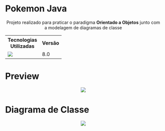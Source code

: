 # Pokemon Java

<div align="center">
    <p>Projeto realizado para praticar o paradigma <strong>Orientado a Objetos</strong> junto com a modelagem de diagramas de classe</p>
</div>
<div align=center>
    <table>
        <tr>
            <th>Tecnologias<br>Utilizadas</th>
            <th>Versão</th>
        </tr>
        <tr>
            <td>
                <img src="https://img.shields.io/badge/java-%23ED8B00.svg?style=for-the-badge&logo=java&logoColor=white">
            </td>
            <td>8.0</td>
        </tr>
    </table>
</div>

# Preview

<div align="center">
    <img src="https://github.com/diegoreiss/pokemon-java/blob/main/img/preview.png">
</div>

# Diagrama de Classe

<div align="center">
    <img src="https://github.com/diegoreiss/pokemon-java/blob/main/img/classDiagram.png">
</div>

